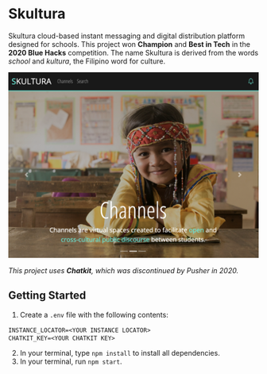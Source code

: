 
# Skultura

Skultura cloud-based instant messaging and digital distribution platform designed for schools. This project won **Champion** and **Best in Tech** in the **2020 Blue Hacks** competition. The name Skultura is derived from the words *school* and *kultura*, the Filipino word for culture.

![Skultura](https://github.com/mathenaangeles/Skultura/blob/master/skultura.png)

_This project uses **Chatkit**, which was discontinued by Pusher in 2020._

## Getting Started
1. Create a `.env` file with the following contents:
```
INSTANCE_LOCATOR=<YOUR INSTANCE LOCATOR>
CHATKIT_KEY=<YOUR CHATKIT KEY>

```
2. In your terminal, type `npm install` to install all dependencies.
3. In your terminal, run `npm start`.
